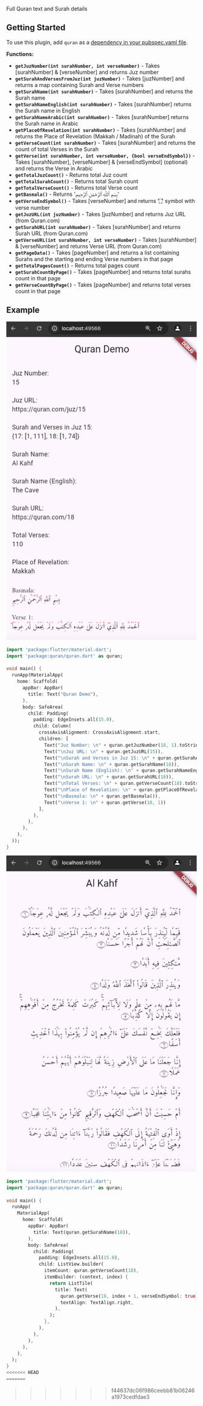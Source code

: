 Full Quran text and Surah details

## Getting Started

To use this plugin, add `quran` as a [dependency in your pubspec.yaml file](https://flutter.io/platform-plugins/).

**Functions:**

* **`getJuzNumber(int surahNumber, int verseNumber)`** - Takes [surahNumber] & [verseNumber] and returns Juz number
* **`getSurahAndVersesFromJuz(int juzNumber)`** - Takes [juzNumber] and returns a map containing Surah and Verse numbers
* **`getSurahName(int surahNumber)`** - Takes [surahNumber] and returns the Surah name
* **`getSurahNameEnglish(int surahNumber)`** - Takes [surahNumber] returns the Surah name in English
* **`getSurahNameArabic(int surahNumber)`** - Takes [surahNumber] returns the Surah name in Arabic
* **`getPlaceOfRevelation(int surahNumber)`** - Takes [surahNumber] and returns the Place of Revelation (Makkah / Madinah) of the Surah
* **`getVerseCount(int surahNumber)`** - Takes [surahNumber] and returns the count of total Verses in the Surah
* **`getVerse(int surahNumber, int verseNumber, {bool verseEndSymbol})`** - Takes [surahNumber], [verseNumber] & [verseEndSymbol] (optional) and returns the Verse in Arabic
* **`getTotalJuzCount()`** - Returns total Juz count
* **`getTotalSurahCount()`** - Returns total Surah count
* **`getTotalVerseCount()`** - Returns total Verse count
* **`getBasmala()`** - Returns 'بِسْمِ ٱللَّهِ ٱلرَّحْمَٰنِ ٱلرَّحِيمِ'
* **`getVerseEndSymbol()`** - Takes [verseNumber] and returns '۝' symbol with verse number
* **`getJuzURL(int juzNumber)`** - Takes [juzNumber] and returns Juz URL (from Quran.com)
* **`getSurahURL(int surahNumber)`** - Takes [surahNumber] and returns Surah URL (from Quran.com)
* **`getVerseURL(int surahNumber, int verseNumber)`** - Takes [surahNumber] & [verseNumber] and returns Verse URL (from Quran.com)
* **`getPageData()`** - Takes [pageNumber] and returns a list containing Surahs and the starting and ending Verse numbers in that page
* **`getTotalPagesCount()`** - Returns total pages count
* **`getSurahCountByPage()`** - Takes [pageNumber] and returns total surahs count in that page
* **`getVerseCountByPage()`** - Takes [pageNumber] and returns total verses count in that page

## Example
![example](https://raw.githubusercontent.com/aqeelshamz/quran/main/images/1.png)

```dart
import 'package:flutter/material.dart';
import 'package:quran/quran.dart' as quran;

void main() {
  runApp(MaterialApp(
    home: Scaffold(
      appBar: AppBar(
        title: Text("Quran Demo"),
      ),
      body: SafeArea(
        child: Padding(
          padding: EdgeInsets.all(15.0),
          child: Column(
            crossAxisAlignment: CrossAxisAlignment.start,
            children: [
              Text("Juz Number: \n" + quran.getJuzNumber(18, 1).toString()),
              Text("\nJuz URL: \n" + quran.getJuzURL(15)),
              Text("\nSurah and Verses in Juz 15: \n" + quran.getSurahAndVersesFromJuz(15).toString()),
              Text("\nSurah Name: \n" + quran.getSurahName(18)),
              Text("\nSurah Name (English): \n" + quran.getSurahNameEnglish(18)),
              Text("\nSurah URL: \n" + quran.getSurahURL(18)),
              Text("\nTotal Verses: \n" + quran.getVerseCount(18).toString()),
              Text("\nPlace of Revelation: \n" + quran.getPlaceOfRevelation(18)),
              Text("\nBasmala: \n" + quran.getBasmala()),
              Text("\nVerse 1: \n" + quran.getVerse(18, 1))
            ],
          ),
        ),
      ),
    ),
  ));
}
```

![example2](https://raw.githubusercontent.com/aqeelshamz/quran/main/images/2.png)

```dart
import 'package:flutter/material.dart';
import 'package:quran/quran.dart' as quran;

void main() {
  runApp(
    MaterialApp(
      home: Scaffold(
        appBar: AppBar(
          title: Text(quran.getSurahName(18)),
        ),
        body: SafeArea(
          child: Padding(
            padding: EdgeInsets.all(15.0),
            child: ListView.builder(
              itemCount: quran.getVerseCount(18),
              itemBuilder: (context, index) {
                return ListTile(
                  title: Text(
                    quran.getVerse(18, index + 1, verseEndSymbol: true),
                    textAlign: TextAlign.right,
                  ),
                );
              },
            ),
          ),
        ),
      ),
    ),
  );
}
<<<<<<< HEAD
=======
```
>>>>>>> f44637dc06f986ceebb81b06246a1973cedfdae3
